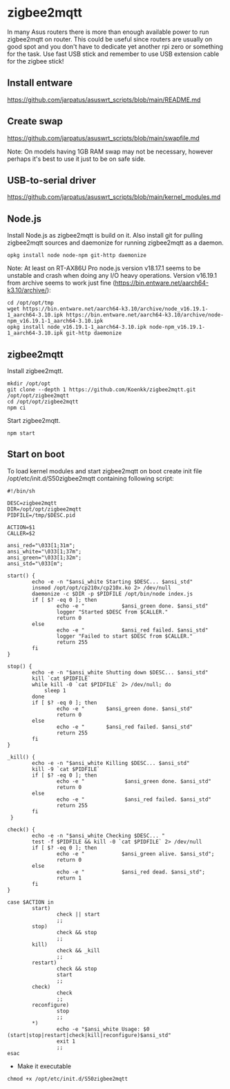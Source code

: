 # zigbee2mqtt
In many Asus routers there is more than enough available power to run zigbee2mqtt on router. This could be useful since routers are usually on good spot and you don't have to dedicate yet another rpi zero or something for the task. Use fast USB stick and remember to use USB extension cable for the zigbee stick!

## Install entware
https://github.com/jarpatus/asuswrt_scripts/blob/main/README.md

## Create swap
https://github.com/jarpatus/asuswrt_scripts/blob/main/swapfile.md

Note: On models having 1GB RAM swap may not be necessary, however perhaps it's best to use it just to be on safe side.

## USB-to-serial driver
https://github.com/jarpatus/asuswrt_scripts/blob/main/kernel_modules.md

## Node.js
Install Node.js as zigbee2mqtt is build on it. Also install git for pulling zigbee2mqtt sources and daemonize for running zigbee2mqtt as a daemon.

```
opkg install node node-npm git-http daemonize
```

Note: At least on RT-AX86U Pro node.js version v18.17.1 seems to be unstable and crash when doing any I/O heavy operations. Version v16.19.1 from archive seems to work just fine (https://bin.entware.net/aarch64-k3.10/archive/):

```
cd /opt/opt/tmp
wget https://bin.entware.net/aarch64-k3.10/archive/node_v16.19.1-1_aarch64-3.10.ipk https://bin.entware.net/aarch64-k3.10/archive/node-npm_v16.19.1-1_aarch64-3.10.ipk
opkg install node_v16.19.1-1_aarch64-3.10.ipk node-npm_v16.19.1-1_aarch64-3.10.ipk git-http daemonize
```

## zigbee2mqtt
Install zigbee2mqtt.

```
mkdir /opt/opt
git clone --depth 1 https://github.com/Koenkk/zigbee2mqtt.git /opt/opt/zigbee2mqtt
cd /opt/opt/zigbee2mqtt
npm ci
```

Start zigbee2mqtt.
```
npm start
```

## Start on boot
To load kernel modules and start zigbee2mqtt on boot create init file /opt/etc/init.d/S50zigbee2mqtt containing following script:

```
#!/bin/sh

DESC=zigbee2mqtt
DIR=/opt/opt/zigbee2mqtt
PIDFILE=/tmp/$DESC.pid

ACTION=$1
CALLER=$2

ansi_red="\033[1;31m";
ansi_white="\033[1;37m";
ansi_green="\033[1;32m";
ansi_std="\033[m";

start() {
        echo -e -n "$ansi_white Starting $DESC... $ansi_std"
        insmod /opt/opt/cp210x/cp210x.ko 2> /dev/null
        daemonize -c $DIR -p $PIDFILE /opt/bin/node index.js
        if [ $? -eq 0 ]; then
                echo -e "            $ansi_green done. $ansi_std"
                logger "Started $DESC from $CALLER."
                return 0
        else
                echo -e "            $ansi_red failed. $ansi_std"
                logger "Failed to start $DESC from $CALLER."
                return 255
        fi
}

stop() {
        echo -e -n "$ansi_white Shutting down $DESC... $ansi_std"
        kill `cat $PIDFILE`
        while kill -0 `cat $PIDFILE` 2> /dev/null; do
            sleep 1
        done
        if [ $? -eq 0 ]; then
                echo -e "       $ansi_green done. $ansi_std"
                return 0
        else
                echo -e "       $ansi_red failed. $ansi_std"
                return 255
        fi
}

_kill() {
        echo -e -n "$ansi_white Killing $DESC... $ansi_std"
        kill -9 `cat $PIDFILE`
        if [ $? -eq 0 ]; then
                echo -e "             $ansi_green done. $ansi_std"
                return 0
        else
                echo -e "             $ansi_red failed. $ansi_std"
                return 255
        fi
 }

check() {
        echo -e -n "$ansi_white Checking $DESC... "
        test -f $PIDFILE && kill -0 `cat $PIDFILE` 2> /dev/null
        if [ $? -eq 0 ]; then
                echo -e "            $ansi_green alive. $ansi_std";
                return 0
        else
                echo -e "            $ansi_red dead. $ansi_std";
                return 1
        fi
}

case $ACTION in
        start)
                check || start
                ;;
        stop)
                check && stop
                ;;
        kill)
                check && _kill
                ;;
        restart)
                check && stop
                start
                ;;
        check)
                check
                ;;
        reconfigure)
                stop
                ;;
        *)
                echo -e "$ansi_white Usage: $0 (start|stop|restart|check|kill|reconfigure)$ansi_std"
                exit 1
                ;;
esac
```

- Make it executable
```
chmod +x /opt/etc/init.d/S50zigbee2mqtt
```
